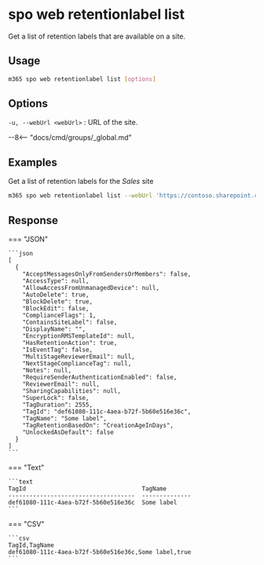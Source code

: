 # spo web retentionlabel list

Get a list of retention labels that are available on a site.

## Usage

```sh
m365 spo web retentionlabel list [options]
```

## Options

`-u, --webUrl <webUrl>`
: URL of the site.

--8<-- "docs/cmd/groups/_global.md"

## Examples

Get a list of retention labels for the _Sales_ site

```sh
m365 spo web retentionlabel list --webUrl 'https://contoso.sharepoint.com/sites/sales'
```

## Response

=== "JSON"

    ```json
    [
      {
        "AcceptMessagesOnlyFromSendersOrMembers": false,
        "AccessType": null,
        "AllowAccessFromUnmanagedDevice": null,
        "AutoDelete": true,
        "BlockDelete": true,
        "BlockEdit": false,
        "ComplianceFlags": 1,
        "ContainsSiteLabel": false,
        "DisplayName": "",
        "EncryptionRMSTemplateId": null,
        "HasRetentionAction": true,
        "IsEventTag": false,
        "MultiStageReviewerEmail": null,
        "NextStageComplianceTag": null,
        "Notes": null,
        "RequireSenderAuthenticationEnabled": false,
        "ReviewerEmail": null,
        "SharingCapabilities": null,
        "SuperLock": false,
        "TagDuration": 2555,
        "TagId": "def61080-111c-4aea-b72f-5b60e516e36c",
        "TagName": "Some label",
        "TagRetentionBasedOn": "CreationAgeInDays",
        "UnlockedAsDefault": false
      }
    ]
    ```

=== "Text"

    ```text
    TagId                                 TagName
    ------------------------------------  --------------
    def61080-111c-4aea-b72f-5b60e516e36c  Some label
    ```

=== "CSV"

    ```csv
    TagId,TagName
    def61080-111c-4aea-b72f-5b60e516e36c,Some label,true
    ```
